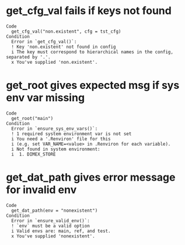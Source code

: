# get_cfg_val fails if keys not found

    Code
      get_cfg_val("non.existent", cfg = tst_cfg)
    Condition
      Error in `get_cfg_val()`:
      ! Key 'non.existent' not found in config
      i The key must correspond to hierarchical names in the config, separated by '.'.
      x You've supplied 'non.existent'.

# get_root gives expected msg if sys env var missing

    Code
      get_root("main")
    Condition
      Error in `ensure_sys_env_vars()`:
      ! 1 required system environment var is not set
      i You need a '.Renviron' file for this
      i (e.g. set VAR_NAME=<value> in .Renviron for each variable).
      i Not found in system environment:
      i  1. DIMEX_STORE

# get_dat_path gives error message for invalid env

    Code
      get_dat_path(env = "nonexistent")
    Condition
      Error in `ensure_valid_env()`:
      ! `env` must be a valid option
      i Valid envs are: main, ref, and test.
      x You've supplied 'nonexistent'.

